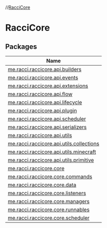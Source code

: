 //[RacciCore](index.md)

# RacciCore

## Packages

| Name |
|---|
| [me.racci.raccicore.api.builders](-racci-core/me.racci.raccicore.api.builders/index.md) |
| [me.racci.raccicore.api.events](-racci-core/me.racci.raccicore.api.events/index.md) |
| [me.racci.raccicore.api.extensions](-racci-core/me.racci.raccicore.api.extensions/index.md) |
| [me.racci.raccicore.api.flow](-racci-core/me.racci.raccicore.api.flow/index.md) |
| [me.racci.raccicore.api.lifecycle](-racci-core/me.racci.raccicore.api.lifecycle/index.md) |
| [me.racci.raccicore.api.plugin](-racci-core/me.racci.raccicore.api.plugin/index.md) |
| [me.racci.raccicore.api.scheduler](-racci-core/me.racci.raccicore.api.scheduler/index.md) |
| [me.racci.raccicore.api.serializers](-racci-core/me.racci.raccicore.api.serializers/index.md) |
| [me.racci.raccicore.api.utils](-racci-core/me.racci.raccicore.api.utils/index.md) |
| [me.racci.raccicore.api.utils.collections](-racci-core/me.racci.raccicore.api.utils.collections/index.md) |
| [me.racci.raccicore.api.utils.minecraft](-racci-core/me.racci.raccicore.api.utils.minecraft/index.md) |
| [me.racci.raccicore.api.utils.primitive](-racci-core/me.racci.raccicore.api.utils.primitive/index.md) |
| [me.racci.raccicore.core](-racci-core/me.racci.raccicore.core/index.md) |
| [me.racci.raccicore.core.commands](-racci-core/me.racci.raccicore.core.commands/index.md) |
| [me.racci.raccicore.core.data](-racci-core/me.racci.raccicore.core.data/index.md) |
| [me.racci.raccicore.core.listeners](-racci-core/me.racci.raccicore.core.listeners/index.md) |
| [me.racci.raccicore.core.managers](-racci-core/me.racci.raccicore.core.managers/index.md) |
| [me.racci.raccicore.core.runnables](-racci-core/me.racci.raccicore.core.runnables/index.md) |
| [me.racci.raccicore.core.scheduler](-racci-core/me.racci.raccicore.core.scheduler/index.md) |
